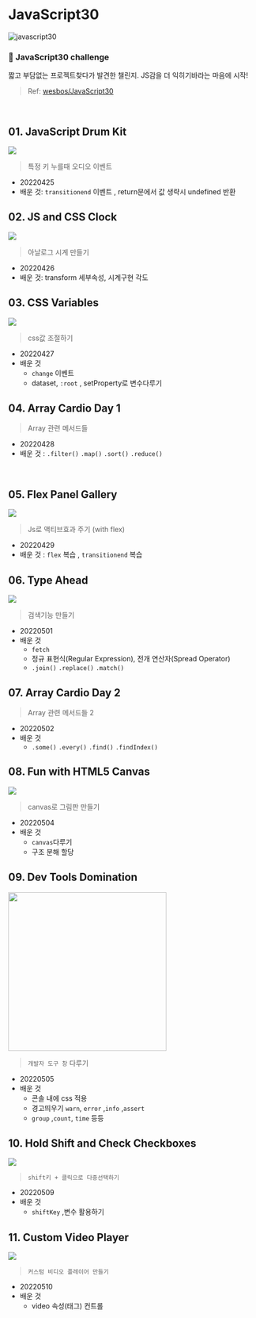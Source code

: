 # JavaScript30
![javascript30](image/javascript30.png)
### 🚩 JavaScript30 challenge   
짧고 부담없는 프로젝트찾다가 발견한 챌린지. JS감을 더 익히기바라는 마음에 시작!  
> Ref: [wesbos/JavaScript30](https://github.com/wesbos/JavaScript30)    

<br>   

## 01. JavaScript Drum Kit
<img src="image/01_drum.gif"> 

> 특정 키 누를때 오디오 이벤트 
+ 20220425
+ 배운 것: ```transitionend``` 이벤트 , return문에서 값 생략시 undefined 반환

## 02. JS and CSS Clock
<img src="image/02_clock.gif"> 

> 아날로그 시계 만들기    
+ 20220426 
+ 배운 것: transform 세부속성, 시계구현 각도 

## 03. CSS Variables
<img src="image/03_variables.gif"> 

> css값 조절하기    
+ 20220427 
+ 배운 것 
  + ```change``` 이벤트 
  + dataset, ```:root``` , setProperty로 변수다루기

## 04. Array Cardio Day 1
> Array 관련 메서드들
+ 20220428
+ 배운 것 : ```.filter()```   ```.map()```  ```.sort()```  ```.reduce()```   
<br>

## 05. Flex Panel Gallery
<img src="image/05.gif"> 

> Js로 액티브효과 주기 (with flex)
+ 20220429
+ 배운 것 : ```flex``` 복습 , ```transitionend``` 복습 

## 06. Type Ahead
<img src="image/06.gif"> 

> 검색기능 만들기 
+ 20220501
+ 배운 것 
  + ```fetch```
  + 정규 표현식(Regular Expression), 전개 연산자(Spread Operator)
  + ```.join()```  ```.replace()```  ```.match()``` 

## 07. Array Cardio Day 2
> Array 관련 메서드들 2
+ 20220502
+ 배운 것 
  + ```.some()``` ```.every()``` ```.find()``` ```.findIndex()```
 
## 08. Fun with HTML5 Canvas
<img src="image/08.gif"> 

>  canvas로 그림판 만들기
+ 20220504
+ 배운 것 
  + ```canvas```다루기  
  + 구조 분해 할당
 
## 09. Dev Tools Domination
<img src="image/09.JPG"  height="320px"> 

> ```개발자 도구 창``` 다루기  
+ 20220505
+ 배운 것 
  + 콘솔 내에 css 적용 
  + 경고띄우기 ```warn```, ```error``` ,```info``` ,```assert```
  + ```group``` ,```count```, ```time```  등등 
 
## 10. Hold Shift and Check Checkboxes
<img src="image/10.gif"> 

> ```shift키 + 클릭으로 다중선택하기```   
+ 20220509
+ 배운 것 
  + ```shiftKey``` ,변수 활용하기
 
## 11. Custom Video Player
<img src="image/11.gif"> 

> ```커스텀 비디오 플레이어 만들기```   
+ 20220510
+ 배운 것 
  +  video 속성(태그) 컨트롤 
 